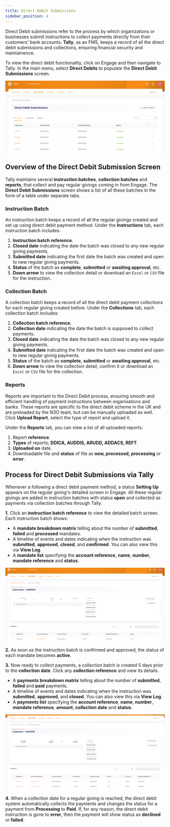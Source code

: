 ```yaml
---
title: Direct Debit Submissions
sidebar_position: 4
---
```


Direct Debit submissions refer to the process by which organizations or businesses submit instructions to collect payments directly from their customers' bank accounts. **Tally**, as an FMS, keeps a record of all the direct debit submissions and collections, ensuring financial security and maintainence. 

To view the direct debit functionality, click on Engage and then navigate to Tally. In the main menu, select **Direct Debits** to populate the **Direct Debit Submissions** screen.

![show direct debit screen](./show-direct-debit-screen.png)  

## Overview of the Direct Debit Submission Screen

Tally maintains several **instruction batches**, **collection batches** and **reports**, that collect and pay regular givings coming in from Engage. The **Direct Debit Submissions** screen shows a list of all these batches in the form of a table under separate tabs. 

### Instruction Batch

An instruction batch keeps a record of all the regular givings created and set up using direct debit payment method. Under the **Instructions** tab, each instruction batch includes:

1. **Instruction batch reference**.
2. **Closed date** indicating the date the batch was closed to any new regular giving payments.
3. **Submitted date** indicating the first date the batch was created and open to new regular giving payments.
4. **Status** of the batch as **complete**, **submitted** or **awaiting approval**, etc.
5. **Down arrow** to view the collection detail or download an `Excel` or `CSV` file for the instruction.

### Collection Batch

A collection batch keeps a record of all the direct debit payment collections for each regular giving created before. Under the **Collections** tab, each collection batch includes: 

1. **Collection batch reference**.
2. **Collection date** indicating the date the batch is supposed to collect payments.
3. **Closed date** indicating the date the batch was closed to any new regular giving payments.
4. **Submitted date** indicating the first date the batch was created and open to new regular giving payments.
5. **Status** of the batch as **complete**, **submitted** or **awaiting approval**, etc.
6. **Down arrow** to view the collection detail, confirm it or download an `Excel` or `CSV` file for the collection.

### Reports

Reports are important to the Direct Debit process, ensuring smooth and efficient handling of payment instructions between organisations and banks. These reports are specific to the direct debit scheme in the UK and are preloaded by the N3O team, but can be manually uploaded as well. Click **Upload Report**, select the type of report and upload it. 

Under the **Reports** tab, you can view a list of all uploaded reports:

1. Report **reference**.
2. **Types** of reports; **DDICA, AUDDIS, ARUDD, ADDACS, REFT**.
3. **Uploaded on** date.
4. Downloadable file and **status** of file as **new, processed, processing** or **error**. 

## Process for Direct Debit Submissions via Tally

Whenever a <K2Link route="/docs/engage/donations/searching-regular-giving/" text="regular giving is processed," isInternal/> following a direct debit payment method, a status **Setting Up** appears on the regular giving's detailed screen in Engage. All these regular givings are added in instruction batches with status **open** and collected as payments via collection batches through Tally.

**1.** Click an **instruction batch reference** to view the detailed batch screen. Each instruction batch shows:

- A **mandate breakdown matrix** telling about the number of **submitted**, **failed** and **processed** mandates.
- A timeline of events and dates indicating when the instruction was **submitted**, **approved**, **closed**, and **confirmed**. You can also view this via **View Log**.
- A **mandate list** specifying the **account reference**, **name**, **number**, **mandate reference** and **status**.

![instruction batch detail](./instruction-batch-detail.png)

**2.** As soon as the instruction batch is confirmed and approved, the status of each mandate becomes **active**.

**3.** Now ready to collect payments, a collection batch is created 5 days prior to the **collection date**. Click any **collection reference** and view its details.

- A **payments breakdown matrix** telling about the number of **submitted**, **failed** and **paid** payments.
- A timeline of events and dates indicating when the instruction was **submitted**, **approved**, and **closed**. You can also view this via **View Log**.
- A **payments list** specifying the **account reference**, **name**, **number**, **mandate reference**, **amount**, **collection date** and **status**.

![collection batch detail](./collection-batch-detail.png)

**4.** When a collection date for a regular giving is reached, the direct debit system automatically collects the payments and changes the status for a payment from **Processing** to **Paid**. If, for any reason, the direct debit instruction is gone to **error**, then the payment will show status as **declined** or **failed**. 